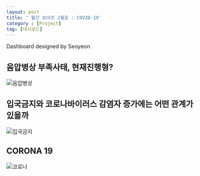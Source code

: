```yaml
---
layout: post
title: ' 월간 보아즈 2월호 : COVID-19'
category : [Project]
tag: [대시보드]
---
```


Dashboard designed by Seoyeon

## 음압병상 부족사태, 현재진행형? 
![음압병상](https://drive.google.com/uc?id=1jdqgX1mT76j3RBk9fHRwyf0WcKo5iRkW)

## 입국금지와 코로나바이러스 감염자 증가에는 어떤 관계가 있을까
![입국금지](https://drive.google.com/uc?id=1Qv0e7KpNk9Zq9paCos44NjiInoPtpRSY)

## CORONA 19 
![코로나](https://drive.google.com/uc?id=1KpWbblp6XoKYHFvxIXi2SC8j3D2p7mPc)

